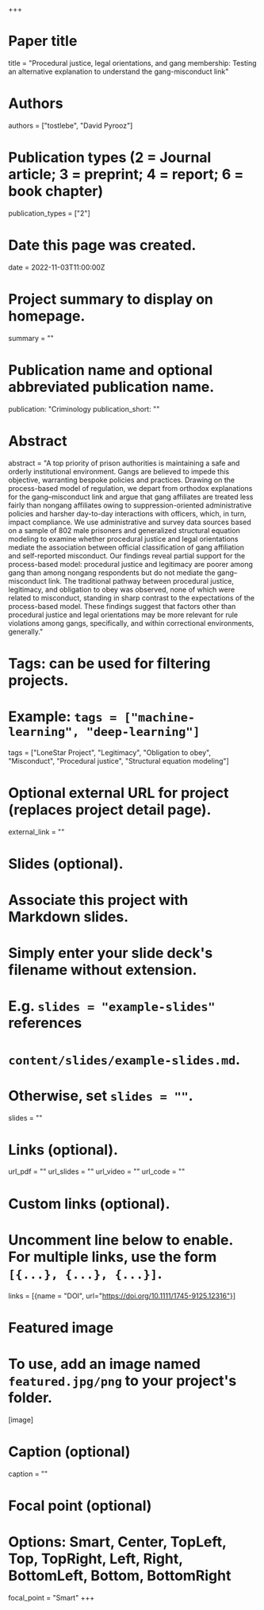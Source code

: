 +++
# Paper title
title = "Procedural justice, legal orientations, and gang membership: Testing an alternative explanation to understand the gang-misconduct link"

# Authors
authors = ["tostlebe", "David Pyrooz"]

# Publication types (2 = Journal article; 3 = preprint; 4 = report; 6 = book chapter)
publication_types = ["2"]

# Date this page was created.
date = 2022-11-03T11:00:00Z

# Project summary to display on homepage.
summary = ""

# Publication name and optional abbreviated publication name.
publication: "Criminology
publication_short: ""

# Abstract
abstract = "A top priority of prison authorities is maintaining a safe and orderly institutional environment. Gangs are believed to impede this objective, warranting bespoke policies and practices. Drawing on the process-based model of regulation, we depart from orthodox explanations for the gang–misconduct link and argue that gang affiliates are treated less fairly than nongang affiliates owing to suppression-oriented administrative policies and harsher day-to-day interactions with officers, which, in turn, impact compliance. We use administrative and survey data sources based on a sample of 802 male prisoners and generalized structural equation modeling to examine whether procedural justice and legal orientations mediate the association between official classification of gang affiliation and self-reported misconduct. Our findings reveal partial support for the process-based model: procedural justice and legitimacy are poorer among gang than among nongang respondents but do not mediate the gang–misconduct link. The traditional pathway between procedural justice, legitimacy, and obligation to obey was observed, none of which were related to misconduct, standing in sharp contrast to the expectations of the process-based model. These findings suggest that factors other than procedural justice and legal orientations may be more relevant for rule violations among gangs, specifically, and within correctional environments, generally."

# Tags: can be used for filtering projects.
# Example: `tags = ["machine-learning", "deep-learning"]`
tags = ["LoneStar Project", "Legitimacy", "Obligation to obey", "Misconduct", "Procedural justice", "Structural equation modeling"]

# Optional external URL for project (replaces project detail page).
external_link = ""

# Slides (optional).
#   Associate this project with Markdown slides.
#   Simply enter your slide deck's filename without extension.
#   E.g. `slides = "example-slides"` references 
#   `content/slides/example-slides.md`.
#   Otherwise, set `slides = ""`.
slides = ""

# Links (optional).
url_pdf = ""
url_slides = ""
url_video = ""
url_code = ""

# Custom links (optional).
#   Uncomment line below to enable. For multiple links, use the form `[{...}, {...}, {...}]`.
links = [{name = "DOI", url="https://doi.org/10.1111/1745-9125.12316"}]

# Featured image
# To use, add an image named `featured.jpg/png` to your project's folder. 
[image]
  # Caption (optional)
  caption = ""
  
  # Focal point (optional)
  # Options: Smart, Center, TopLeft, Top, TopRight, Left, Right, BottomLeft, Bottom, BottomRight
  focal_point = "Smart"
+++


